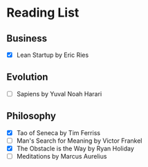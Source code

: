 # Reading List

## Business

- [X] Lean Startup by Eric Ries

## Evolution

- [ ] Sapiens by Yuval Noah Harari

## Philosophy

- [X] Tao of Seneca by Tim Ferriss
- [ ] Man's Search for Meaning by Victor Frankel
- [X] The Obstacle is the Way by Ryan Holiday
- [ ] Meditations by Marcus Aurelius
